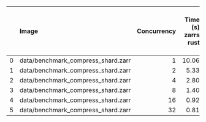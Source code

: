 |    | Image                              |   Concurrency |   Time (s)<br>zarrs<br>rust |   <br>zarrs<br>rust<br>async<br>as<br>sync |   <br>zarrs<br>rust<br>async |   <br>tensorstore<br>python |   Memory (GB)<br>zarrs<br>rust |   <br>zarrs<br>rust<br>async<br>as<br>sync |   <br>zarrs<br>rust<br>async |   <br>tensorstore<br>python |
|---:|:-----------------------------------|--------------:|----------------------------:|-------------------------------------------:|-----------------------------:|----------------------------:|-------------------------------:|-------------------------------------------:|-----------------------------:|----------------------------:|
|  0 | data/benchmark_compress_shard.zarr |             1 |                       10.06 |                                      16.36 |                        19.87 |                       30.35 |                           0.01 |                                       0.01 |                         0.01 |                        0.05 |
|  1 | data/benchmark_compress_shard.zarr |             2 |                        5.33 |                                       8.67 |                        10.99 |                       19.86 |                           0.02 |                                       0.04 |                         0.02 |                        0.26 |
|  2 | data/benchmark_compress_shard.zarr |             4 |                        2.80 |                                       4.83 |                         6.81 |                       15.61 |                           0.02 |                                       0.06 |                         0.06 |                        0.26 |
|  3 | data/benchmark_compress_shard.zarr |             8 |                        1.40 |                                       3.08 |                         4.48 |                       14.04 |                           0.02 |                                       0.08 |                         0.08 |                        0.27 |
|  4 | data/benchmark_compress_shard.zarr |            16 |                        0.92 |                                       2.64 |                         3.08 |                       13.24 |                           0.02 |                                       0.09 |                         0.10 |                        0.27 |
|  5 | data/benchmark_compress_shard.zarr |            32 |                        0.81 |                                       2.75 |                         2.72 |                       12.34 |                           0.02 |                                       0.12 |                         0.15 |                        0.29 |